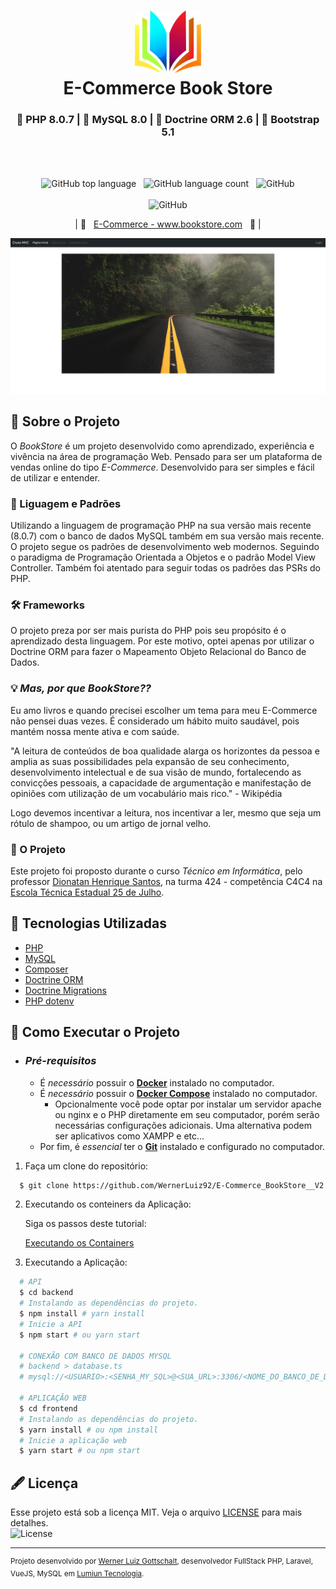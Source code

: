 <h1 align="center">
    <img alt="Logo" src=".github/img/logo.png" height="100px" />
    <br>E-Commerce Book Store<br/>
</h1>
<h3 align="center">
  🐘 PHP 8.0.7 | 🐬 MySQL 8.0 | 🎲 Doctrine ORM 2.6 | 🎨 Bootstrap 5.1
</h3>

<br/><br/>

<p align="center">
    <img alt="GitHub top language" src="https://img.shields.io/github/languages/top/WernerLuiz92/E-Commerce_BookStore__V2?style=for-the-badge">
    &nbsp;&nbsp;<img alt="GitHub language count" src="https://img.shields.io/github/languages/count/WernerLuiz92/E-Commerce_BookStore__V2?style=for-the-badge">
    &nbsp;&nbsp;<img alt="GitHub" src="https://img.shields.io/github/license/WernerLuiz92/E-Commerce_BookStore__V2?style=for-the-badge"><br/><br/>
    <img alt="GitHub" src="https://img.shields.io/github/v/tag/WernerLuiz92/E-Commerce_BookStore__V2?style=for-the-badge"><br/>
</p>

<p align="center">
    &nbsp;&nbsp;&nbsp;| 🔗&nbsp;&nbsp;&nbsp;<a href="http://www.bookstore.com">E-Commerce - www.bookstore.com</a>&nbsp;&nbsp;&nbsp;🔗 |&nbsp;&nbsp;&nbsp;
</p>

<p align="center">
    <img alt="Home Page" src=".github/img/HomePage_Screen.jpeg" />
<p>

## 📝 Sobre o Projeto

O _BookStore_ é um projeto desenvolvido como aprendizado, experiência e vivência na área de programação Web. Pensado para ser um plataforma de vendas online do tipo _E-Commerce_. Desenvolvido para ser simples e fácil de utilizar e entender.

### 📌 Liguagem e Padrões

Utilizando a linguagem de programação PHP na sua versão mais recente (8.0.7) com o banco de dados MySQL também em sua versão mais recente. O projeto segue os padrões de desenvolvimento web modernos. Seguindo o paradigma de Programação Orientada a Objetos e o padrão Model View Controller. Também foi atentado para seguir todas os padrões das PSRs do PHP.

### 🛠 Frameworks

O projeto preza por ser mais purista do PHP pois seu propósito é o aprendizado desta linguagem. Por este motivo, optei apenas por utilizar o Doctrine ORM para fazer o Mapeamento Objeto Relacional do Banco de Dados.

### 💡 _Mas, por que BookStore??_

Eu amo livros e quando precisei escolher um tema para meu E-Commerce não pensei duas vezes. É considerado um hábito muito saudável, pois mantém nossa mente ativa e com saúde.

"A leitura de conteúdos de boa qualidade alarga os horizontes da pessoa e amplia as suas possibilidades pela expansão de seu conhecimento, desenvolvimento intelectual e de sua visão de mundo, fortalecendo as convicções pessoais, a capacidade de argumentação e manifestação de opiniões com utilização de um vocabulário mais rico." - Wikipédia

Logo devemos incentivar a leitura, nos incentivar a ler, mesmo que seja um rótulo de shampoo, ou um artigo de jornal velho.

### 📝 O Projeto

Este projeto foi proposto durante o curso _Técnico em Informática_, pelo professor [Dionatan Henrique Santos](#), na turma 424 - competência C4C4 na [Escola Técnica Estadual 25 de Julho](https://escola25dejulho.com.br/tecnico.php?id=1).

## 🧰 Tecnologias Utilizadas

- [PHP](https://www.php.net/)
- [MySQL](https://www.mysql.com/)
- [Composer](https://getcomposer.org/)
- [Doctrine ORM](https://www.doctrine-project.org/projects/orm.html)
- [Doctrine Migrations](https://www.doctrine-project.org/projects/migrations.html)
- [PHP dotenv](https://github.com/vlucas/phpdotenv)

## 🚀 Como Executar o Projeto

- ### _Pré-requisitos_

  - É _necessário_ possuir o **[Docker](https://www.docker.com/)** instalado no computador.
  - É _necessário_ possuir o **[Docker Compose](https://docs.docker.com/compose/install/)** instalado no computador.
    - Opcionalmente você pode optar por instalar um servidor apache ou nginx e o PHP diretamente em seu computador, porém serão necessárias configurações adicionais. Uma alternativa podem ser aplicativos como XAMPP e etc...
  - Por fim, é _essencial_ ter o **[Git](https://git-scm.com/)** instalado e configurado no computador.

1. Faça um clone do repositório:

```sh
  $ git clone https://github.com/WernerLuiz92/E-Commerce_BookStore__V2.git
```

2. Executando os conteiners da Aplicação:

    Siga os passos deste tutorial:
    
    [Executando os Containers](.github/docs/containers.md)


3. Executando a Aplicação:
    
```sh
  # API
  $ cd backend
  # Instalando as dependências do projeto.
  $ npm install # yarn install
  # Inicie a API
  $ npm start # ou yarn start

  # CONEXÃO COM BANCO DE DADOS MYSQL
  # backend > database.ts
  # mysql://<USUARIO>:<SENHA_MY_SQL>@<SUA_URL>:3306/<NOME_DO_BANCO_DE_DADOS>

  # APLICAÇÃO WEB
  $ cd frontend
  # Instalando as dependências do projeto.
  $ yarn install # ou npm install
  # Inicie a aplicação web
  $ yarn start # ou npm start
```

## 🖋 Licença

Esse projeto está sob a licença MIT. Veja o arquivo [LICENSE](LICENSE) para mais detalhes.<br />
<img alt="License" src="https://img.shields.io/github/license/WernerLuiz92/E-Commerce_BookStore__V2?style=for-the-badge">

---

<sup>Projeto desenvolvido por [Werner Luiz Gottschalt](https://www.linkedin.com/in/werner-gottschalt/), desenvolvedor FullStack PHP, Laravel, VueJS, MySQL em [Lumiun Tecnologia](https://www.lumiun.com).</sup>
